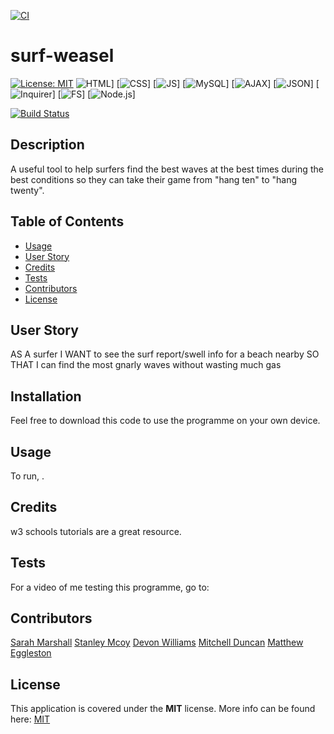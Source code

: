 [![CI](https://github.com/sr70079/surf-weasel/actions/workflows/main.yml/badge.svg)](https://github.com/sr70079/surf-weasel/actions/workflows/main.yml)

# surf-weasel
  [![License: MIT](https://img.shields.io/badge/License-MIT-yellow.svg)](https://opensource.org/licenses/MIT)
  ![HTML](https://img.shields.io/badge/HTML-Don't_You_Know_It-brightgreen?style=plastic&logo=HTML5)] [![CSS](https://img.shields.io/badge/CSS-Sure_Thing-blue?style=plastic&logo=CSS3)] [![JS](https://img.shields.io/badge/JavaScript-But_Of_Course-orange)] [![MySQL](https://img.shields.io/badge/MySQL-vs.8.0.23-yellow.svg)] [![AJAX](https://img.shields.io/badge/AJAX-Only_The_Best-blue.svg)] [![JSON](https://img.shields.io/badge/JSON-Not_Derulo-blue.svg)] [![Inquirer](https://img.shields.io/badge/Inquirer-3rdParty-blue.svg)] [![FS](https://img.shields.io/badge/FileSystem-internal-blue.svg)] [![Node.js](https://img.shields.io/badge/Node-.JS-blue.svg)]

  [![Build Status](https://travis-ci.com/sr70079/surf-weasel.svg?branch=main)](https://travis-ci.com/sr70079/surf-weasel)

## Description
A useful tool to help surfers find the best waves at the best times during the best conditions so they can take their game from "hang ten" to "hang twenty".


## Table of Contents
* [Usage](#usage)
* [User Story](#userstory)
* [Credits](#credits)
* [Tests](#tests)
* [Contributors](#contributors)
* [License](#License)

## User Story
AS A surfer
I WANT to see the surf report/swell info for a beach nearby
SO THAT I can find the most gnarly waves without wasting much gas


## Installation
Feel free to download this code to use the programme on your own device.  
  
## Usage
To run, .  
  
## Credits
w3 schools tutorials are a great resource.

## Tests
For a video of me testing this programme, go to: 

## Contributors
[Sarah Marshall](https://github.com/sr70079/surf-weasel)
[Stanley Mcoy](https://github.com/stanleymcoy)
[Devon Williams](https://github.com/Dwill629)
[Mitchell Duncan](https://github.com/mdu830)
[Matthew Eggleston](https://github.com/Callingrapher)

## License  
This application is covered under the **MIT** license. More info can be found here: [MIT](https://opensource.org/licenses/MIT)